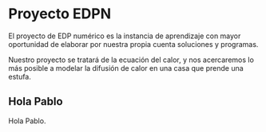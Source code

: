 # Proyecto EDPN
El proyecto de EDP numérico es la instancia de aprendizaje con mayor oportunidad de elaborar por nuestra propia cuenta soluciones y programas.

Nuestro proyecto se tratará de la ecuación del calor, y nos acercaremos lo más posible a modelar la difusión de calor en una casa que prende una estufa.

## Hola Pablo
Hola Pablo.
